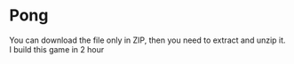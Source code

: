 # Pong
You can download the file only in ZIP, then you need to extract and unzip it.
I build this game in 2 hour
